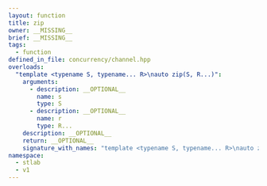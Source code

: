 ```yaml
---
layout: function
title: zip
owner: __MISSING__
brief: __MISSING__
tags:
  - function
defined_in_file: concurrency/channel.hpp
overloads:
  "template <typename S, typename... R>\nauto zip(S, R...)":
    arguments:
      - description: __OPTIONAL__
        name: s
        type: S
      - description: __OPTIONAL__
        name: r
        type: R...
    description: __OPTIONAL__
    return: __OPTIONAL__
    signature_with_names: "template <typename S, typename... R>\nauto zip(S s, R... r)"
namespace:
  - stlab
  - v1
---
```

